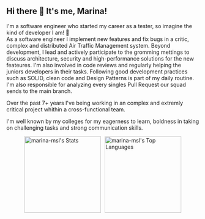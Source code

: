 ## Hi there 👋 It's me, Marina!

I'm a software engineer who started my career as a tester, so imagine the kind of developer I am! :monocle_face:	
As a software engineer I implement new features and fix bugs in a critic, complex and distributed Air Traffic Management system.
Beyond development, I lead and actively participate to the gromming mettings to discuss architecture, security and high-performance solutions
for the new feateures. I'm also involved in code reviews and regularly helping the juniors developers in their tasks. 
Following good development practices such as SOLID, clean code and Design Patterns is part of my daily routine. 
I'm also responsible for analyzing every singles Pull Request our squad sends to the main branch.

Over the past 7+ years I've being working in an complex and extremly critical project whithin a cross-functional team.

I'm well known by my colleges for my eagerness to learn, boldness in taking on challenging tasks and strong
communication skills.

<p></p>

<div style="display: flex; gap: 10px; justify-content: center;">
  <img src="https://github-readme-stats.vercel.app/api?username=marina-msl&theme=dark&show_icons=true&hide_border=false&count_private=true" alt="marina-msl's Stats" height="200">
  <img src="https://github-readme-stats.vercel.app/api/top-langs/?username=marina-msl&theme=dark&show_icons=true&hide_border=false&layout=compact" alt="marina-msl's Top Languages" height="200">
</div>

<!--
**marina-msl/marina-msl** is a ✨ _special_ ✨ repository because its `README.md` (this file) appears on your GitHub profile.

Here are some ideas to get you started:

- 🔭 I’m currently working on ...
- 🌱 I’m currently learning ...
- 👯 I’m looking to collaborate on ...
- 🤔 I’m looking for help with ...
- 💬 Ask me about ...
- 📫 How to reach me: ...
- 😄 Pronouns: ...
- ⚡ Fun fact: ...
-->

